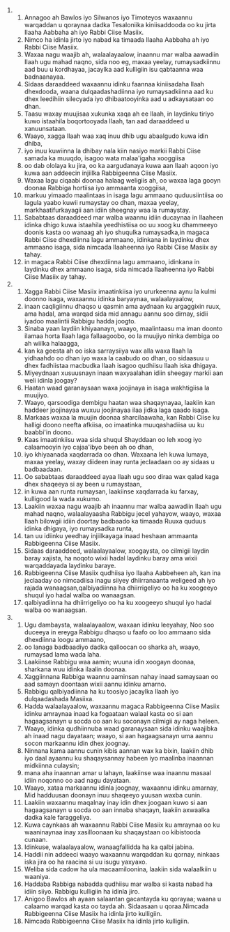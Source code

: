 <ol>
  <li>
    <ol>
      <li>Annagoo ah Bawlos iyo Silwanos iyo Timoteyos waxaannu warqaddan u qoraynaa dadka Tesaloniika kiniisaddooda oo ku jirta Ilaaha Aabbaha ah iyo Rabbi Ciise Masiix.</li>
      <li>Nimco ha idinla jirto iyo nabad ka timaada Ilaaha Aabbaha ah iyo Rabbi Ciise Masiix.</li>
      <li>Waxaa nagu waajib ah, walaalayaalow, inaannu mar walba aawadiin Ilaah ugu mahad naqno, sida noo eg, maxaa yeelay, rumaysadkiinnu aad buu u kordhayaa, jacaylka aad kulligiin isu qabtaanna waa badnaanayaa.</li>
      <li>Sidaas daraaddeed waxaannu idinku faannaa kiniisadaha Ilaah dhexdooda, waana dulqaadashadiinna iyo rumaysadkiinna aad ku dhex leedihiin silecyada iyo dhibaatooyinka aad u adkaysataan oo dhan.</li>
      <li>Taasu waxay muujisaa xukunka xaqa ah ee Ilaah, in laydinku tiriyo kuwo istaahila boqortooyada Ilaah, tan aad daraaddeed u xanuunsataan.</li>
      <li>Waayo, xagga Ilaah waa xaq inuu dhib ugu abaalgudo kuwa idin dhiba,</li>
      <li>iyo inuu kuwiinna la dhibay nala kiin nasiyo markii Rabbi Ciise samada ka muuqdo, isagoo wata malaa'igaha xooggiisa</li>
      <li>oo dab ololaya ku jira, oo ka aargudanaya kuwa aan Ilaah aqoon iyo kuwa aan addeecin injiilka Rabbigeenna Ciise Masiix.</li>
      <li>Waxaa lagu ciqaabi doonaa halaag weligiis ah, oo waxaa laga gooyn doonaa Rabbiga hortiisa iyo ammaanta xooggiisa,</li>
      <li>markuu yimaado maalintaas in isaga lagu ammaano quduusiintiisa oo lagula yaabo kuwii rumaystay oo dhan, maxaa yeelay, markhaatifurkayagii aan idiin sheegnay waa la rumaystay.</li>
      <li>Sababtaas daraaddeed mar walba waannu idiin ducaynaa in Ilaaheen idinka dhigo kuwa istaahila yeedhistiisa oo uu xoog ku dhammeeyo doonis kasta oo wanaag ah iyo shuqulka rumaysadka,in magaca Rabbi Ciise dhexdiinna lagu ammaano, idinkana in laydinku dhex ammaano isaga, sida nimcada Ilaaheenna iyo Rabbi Ciise Masiix ay tahay.</li>
      <li>in magaca Rabbi Ciise dhexdiinna lagu ammaano, idinkana in laydinku dhex ammaano isaga, sida nimcada Ilaaheenna iyo Rabbi Ciise Masiix ay tahay.</li>
    </ol>
  </li>
  <li>
    <ol>
      <li>Xagga Rabbi Ciise Masiix imaatinkiisa iyo ururkeenna aynu la kulmi doonno isaga, waxaannu idinka baryaynaa, walaalayaalow,</li>
      <li>inaan caqligiinnu dhaqso u qasmin ama aydnaan ku argaggixin ruux, ama hadal, ama warqad sida mid annagu aannu soo dirnay, sidii iyadoo maalintii Rabbigu hadda joogto.</li>
      <li>Sinaba yaan laydiin khiyaanayn, waayo, maalintaasu ma iman doonto ilamaa horta Ilaah laga fallaagoobo, oo la muujiyo ninka dembiga oo ah wiilka halaagga,</li>
      <li>kan ka geesta ah oo iska sarraysiiya wax alla waxa Ilaah la yidhaahdo oo dhan iyo waxa la caabudo oo dhan, oo sidaasuu u dhex fadhiistaa macbudka Ilaah isagoo qudhiisu Ilaah iska dhigaya.</li>
      <li>Miyeydnaan xusuusnayn inaan waxyaalahan idiin sheegay markii aan weli idinla joogay?</li>
      <li>Haatan waad garanaysaan waxa joojinaya in isaga wakhtigiisa la muujiyo.</li>
      <li>Waayo, qarsoodiga dembigu haatan waa shaqaynayaa, laakiin kan haddeer joojinayaa wuxuu joojinayaa ilaa jidka laga qaado isaga.</li>
      <li>Markaas waxaa la muujin doonaa sharcilaawaha, kan Rabbi Ciise ku halligi doono neefta afkiisa, oo imaatinka muuqashadiisa uu ku baabbi'in doono.</li>
      <li>Kaas imaatinkiisu waa sida shuqul Shayddaan oo leh xoog iyo calaamooyin iyo cajaa'ibyo been ah oo dhan,</li>
      <li>iyo khiyaanada xaqdarrada oo dhan. Waxaana leh kuwa lumaya, maxaa yeelay, waxay diideen inay runta jeclaadaan oo ay sidaas u badbaadaan.</li>
      <li>Oo sababtaas daraaddeed ayaa Ilaah ugu soo diraa wax qalad kaga dhex shaqeeya si ay been u rumaystaan,</li>
      <li>in kuwa aan runta rumaysan, laakiinse xaqdarrada ku farxay, kulligood la wada xukumo.</li>
      <li>Laakiin waxaa nagu waajib ah inaannu mar walba aawadiin Ilaah ugu mahad naqno, walaalayaasha Rabbigu jecel yahayow, waayo, waxaa Ilaah bilowgii idiin doortay badbaado ka timaada Ruuxa quduus idinka dhigaya, iyo rumaysadka runta,</li>
      <li>tan uu idiinku yeedhay injiilkayaga inaad heshaan ammaanta Rabbigeenna Ciise Masiix.</li>
      <li>Sidaas daraaddeed, walaalayaalow, xoogaysta, oo cilmigii laydin baray xajista, ha noqoto wixii hadal laydinku baray ama wixii warqaddayada laydinku baraye.</li>
      <li>Rabbigeenna Ciise Masiix qudhiisa iyo Ilaaha Aabbeheen ah, kan ina jeclaaday oo nimcadiisa inagu siiyey dhiirranaanta weligeed ah iyo rajada wanaagsan,qalbiyadiinna ha dhiirrigeliyo oo ha ku xoogeeyo shuqul iyo hadal walba oo wanaagsan.</li>
      <li>qalbiyadiinna ha dhiirrigeliyo oo ha ku xoogeeyo shuqul iyo hadal walba oo wanaagsan.</li>
    </ol>
  </li>
  <li>
    <ol>
      <li>Ugu dambaysta, walaalayaalow, waxaan idinku leeyahay, Noo soo duceeya in ereyga Rabbigu dhaqso u faafo oo loo ammaano sida dhexdiinna loogu ammaano,</li>
      <li>oo lanaga badbaadiyo dadka qalloocan oo sharka ah, waayo, rumaysad lama wada laha.</li>
      <li>Laakiinse Rabbigu waa aamin; wuuna idin xoogayn doonaa, sharkana wuu idinka ilaalin doonaa.</li>
      <li>Xaggiinnana Rabbiga waannu aaminsan nahay inaad samaysaan oo aad samayn doontaan wixii aannu idinku amarno.</li>
      <li>Rabbigu qalbiyadiinna ha ku toosiyo jacaylka Ilaah iyo dulqaadashada Masiixa.</li>
      <li>Hadda walaalayaalow, waxaannu magaca Rabbigeenna Ciise Masiix idinku amraynaa inaad ka fogaataan walaal kasta oo si aan hagaagsanayn u socda oo aan ku soconayn cilmigii ay naga heleen.</li>
      <li>Waayo, idinka qudhiinnuba waad garanaysaan sida idinku waajibka ah inaad nagu dayataan; waayo, si aan hagaagsanayn uma aannu socon markaannu idin dhex joognay.</li>
      <li>Ninnana kama aannu cunin kibis aannan wax ka bixin, laakiin dhib iyo daal ayaannu ku shaqaysannay habeen iyo maalinba inaannan midkiinna culaysin;</li>
      <li>mana aha inaannan amar u lahayn, laakiinse waa inaannu masaal idiin noqonno oo aad nagu dayataan.</li>
      <li>Waayo, xataa markaannu idinla joognay, waxaannu idinku amarnay, Mid hadduusan doonayn inuu shaqeeyo yuusan waxba cunin.</li>
      <li>Laakiin waxaannu maqalnay inay idin dhex joogaan kuwo si aan hagaagsanayn u socda oo aan innaba shaqayn, laakiin axwaalka dadka kale faraggeliya.</li>
      <li>Kuwa caynkaas ah waxaannu Rabbi Ciise Masiix ku amraynaa oo ku waaninaynaa inay xasilloonaan ku shaqaystaan oo kibistooda cunaan.</li>
      <li>Idinkuse, walaalayaalow, wanaagfallidda ha ka qalbi jabina.</li>
      <li>Haddii nin addeeci waayo waxaannu warqaddan ku qornay, ninkaas iska jira oo ha raacina si uu isugu yaxyaxo.</li>
      <li>Weliba sida cadow ha ula macaamiloonina, laakiin sida walaalkiin u waaniya.</li>
      <li>Haddaba Rabbiga nabadda qudhiisu mar walba si kasta nabad ha idiin siiyo. Rabbigu kulligiin ha idinla jiro.</li>
      <li>Anigoo Bawlos ah ayaan salaantan gacantayda ku qorayaa; waana u calaamo warqad kasta oo tayda ah. Sidaasaan u qoraa.Nimcada Rabbigeenna Ciise Masiix ha idinla jirto kulligiin.</li>
      <li>Nimcada Rabbigeenna Ciise Masiix ha idinla jirto kulligiin.</li>
    </ol>
  </li>
</ol>